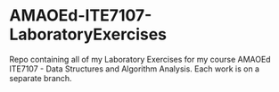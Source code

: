 # AMAOEd-ITE7107-LaboratoryExercises
Repo containing all of my Laboratory Exercises for my course AMAOEd ITE7107 - Data Structures and Algorithm Analysis. Each work is on a separate branch.
